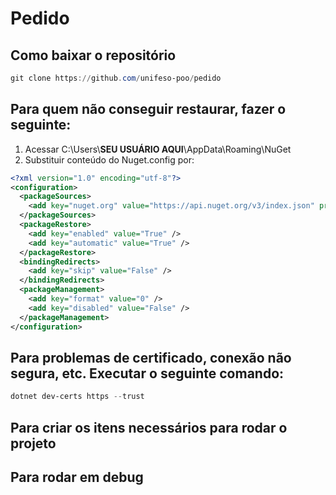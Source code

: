 # Pedido

## Como baixar o repositório

```powershell
git clone https://github.com/unifeso-poo/pedido
```

## Para quem não conseguir restaurar, fazer o seguinte:

1. Acessar C:\Users\\**SEU USUÁRIO AQUI**\AppData\Roaming\NuGet
2. Substituir conteúdo do Nuget.config por:
```xml
<?xml version="1.0" encoding="utf-8"?>
<configuration>
  <packageSources>
    <add key="nuget.org" value="https://api.nuget.org/v3/index.json" protocolVersion="3" />
  </packageSources>
  <packageRestore>
    <add key="enabled" value="True" />
    <add key="automatic" value="True" />
  </packageRestore>
  <bindingRedirects>
    <add key="skip" value="False" />
  </bindingRedirects>
  <packageManagement>
    <add key="format" value="0" />
    <add key="disabled" value="False" />
  </packageManagement>
</configuration>
```

## Para problemas de certificado, conexão não segura, etc. Executar o seguinte comando:
```powershell
dotnet dev-certs https --trust
```

## Para criar os itens necessários para rodar o projeto

## Para rodar em debug
